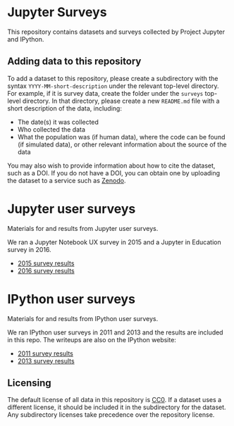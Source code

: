 # Jupyter Surveys

This repository contains datasets and surveys collected by Project Jupyter and IPython.

## Adding data to this repository

To add a dataset to this repository, please create a subdirectory with the syntax `YYYY-MM-short-description` under
the relevant top-level directory. For example, if it is survey data, create the folder under the `surveys` top-level
directory. In that directory, please create a new `README.md` file with a short description of the data, including:

* The date(s) it was collected
* Who collected the data
* What the population was (if human data), where the code can be found (if simulated data), or other relevant information about the source of the data

You may also wish to provide information about how to cite the dataset, such as a DOI. If you do not have a DOI, you can obtain one by uploading the dataset to a service such as [Zenodo](http://zenodo.org/).

Jupyter user surveys
====================
Materials for and results from Jupyter user surveys.

We ran a Jupyter Notebook UX survey in 2015 and a Jupyter in Education survey in 2016.
- [2015 survey results](tbd)
- [2016 survey results](tbd)

IPython user surveys
====================

Materials for and results from IPython user surveys.

We ran IPython user surveys in 2011 and 2013 and the results are included in this repo. The writeups are also on the
IPython website:

- [2011 survey results](http://ipython.org/usersurvey2011.html)
- [2013 survey results](http://ipython.org/usersurvey2013.html)

## Licensing

The default license of all data in this repository is [CC0](LICENSE). If a dataset uses a different license, it should be
included it in the subdirectory for the dataset. Any subdirectory licenses take precedence over the repository license.
